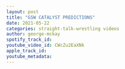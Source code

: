 ```yaml
---
layout: post
title: "GSW CATALYST PREDICTIONS"
date: 2021-05-22
categories: straight-talk-wrestling videos
author: george-mckay
spotify_track_id: 
youtube_video_id: CWcZu2EaXNk
apple_track_id: 
youtube_metadata: 
---
```

